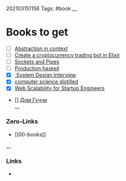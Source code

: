 202103151156
Tags: #book
__
# Books to get
 
 - [ ]  [Abstraction in context](https://www.goodreads.com/book/show/55817946-abstractions-in-context)  
 - [ ] [Create a cryptocurrency trading bot in Elixir](https://leanpub.com/create-a-cryptocurrency-trading-bot-in-elixir)   
 - [ ] [Sockets and Pipes](https://leanpub.com/sockets-and-pipes) 
 - [ ] [Production haskell](https://leanpub.com/production-haskell)  
 - [x] [ System Design Interview](https://www.amazon.com/gp/product/B08CMF2CQF)  
 - [x] [computer science distilled ](https://www.amazon.com/gp/product/0997316020/)  
 - [x] [Web Scalability for Startup Engineers](https://www.amazon.com/gp/product/0071843655)  
 -  [] [Дом Гуччи](https://www.chitai-gorod.ru/catalog/book/2876213/)  
__
### Zero-Links
- [[00-books]]  

__
### Links
- 

 
 
